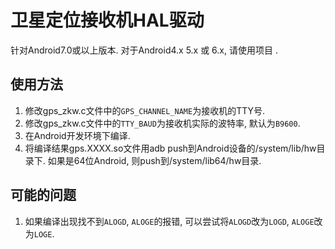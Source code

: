# 卫星定位接收机HAL驱动

针对Android7.0或以上版本.
对于Android4.x 5.x 或 6.x, 请使用项目 [](https://github.com/zxcwhale/android_hal_gpsbds).

## 使用方法

1. 修改gps_zkw.c文件中的`GPS_CHANNEL_NAME`为接收机的TTY号.
2. 修改gps_zkw.c文件中的`TTY_BAUD`为接收机实际的波特率, 默认为`B9600`.
3. 在Android开发环境下编译.
4. 将编译结果gps.XXXX.so文件用adb push到Android设备的/system/lib/hw目录下. 如果是64位Android, 则push到/system/lib64/hw目录.

## 可能的问题

1. 如果编译出现找不到`ALOGD`, `ALOGE`的报错, 可以尝试将`ALOGD`改为`LOGD`, `ALOGE`改为`LOGE`.
